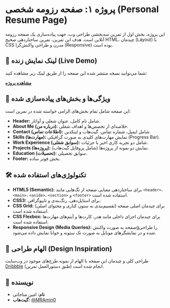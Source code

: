 # پروژه ۱: صفحه رزومه شخصی (Personal Resume Page)

این پروژه، بخش اول از تمرین سه‌بخشی طراحی وب، جهت پیاده‌سازی یک صفحه رزومه آنلاین است. هدف این تمرین، تمرین ساختاردهی صحیح HTML، چیدمان (Layout) با CSS مدرن و طراحی واکنش‌گرا (Responsive) بوده است.

## 🚀 لینک نمایش زنده (Live Demo)

شما می‌توانید نسخه منتشر شده این صفحه را از طریق لینک زیر مشاهده کنید:

**[مشاهده پروژه](https://mramin0.github.io/my-web-assignments/resume-Amin/)**

## 🎯 ویژگی‌ها و بخش‌های پیاده‌سازی شده

این صفحه شامل تمام بخش‌های الزامی خواسته شده در تمرین است:

* **Header:** شامل نام کامل، عنوان شغلی و آواتار.
* **About Me (درباره من):** خلاصه‌ای از تخصص‌ها و اهداف شغلی.
* **Contact (اطلاعات تماس):** شامل ایمیل، شماره تماس، گیت‌هاب و لینکدین.
* **Skills (مهارت‌ها):** نمایش مهارت‌های کلیدی به صورت گرافیکی (Progress Bar).
* **Work Experience (سوابق شغلی):** شامل دو تجربه کاری اخیر با جزئیات.
* **Projects (پروژه‌ها):** نمایش دو نمونه از پروژه‌ها (شامل پروفایل گیت‌هاب).
* **Education (تحصیلات):** سوابق تحصیلی.
* **Footer:** بخش فوتر ساده.

## 🛠 تکنولوژی‌های استفاده شده

* **HTML5 (Semantic):** برای ساختاردهی معنایی صفحه از تگ‌هایی مانند `<header>`، `<main>`، `<aside>`، `<section>` و `<footer>` استفاده شده است.
* **CSS3:** برای استایل‌دهی، رنگ‌بندی و تایپوگرافی.
* **CSS Grid:** برای چیدمان اصلی صفحه (تقسیم‌بندی به ستون کناری و محتوای اصلی) استفاده شده است.
* **CSS Flexbox:** برای چیدمان اجزای داخلی مانند هدر، کارت‌ها و آیتم‌های مهارت‌ها استفاده شده است.
* **Responsive Design (Media Queries):** صفحه به صورت واکنش‌gرا طراحی شده و در نمایشگرهای موبایل به صورت تک ستونه و خوانا نمایش داده می‌شود.

## 🎨 الهام طراحی (Design Inspiration)

طراحی کلی و چیدمان این صفحه با الهام از نمونه طرح‌های موجود در وب‌سایت [Dribbble](https://dribbble.com/search/personal-resume) (طبق دستورالعمل تمرین) انجام شده است.

## 👤 نویسنده

* **نام:** امین مناجاتی
* **گیت‌هاب:** [@MRAmin0](https://github.com/MRAmin0)
